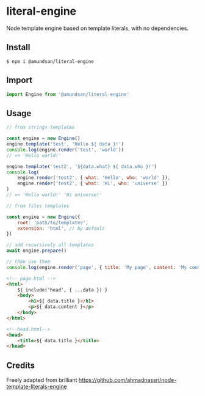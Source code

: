 # literal-engine

Node template engine based on template literals, with no dependencies.

## Install

```
$ npm i @amundsan/literal-engine
```

## Import

```js
import Engine from '@amundsan/literal-engine'
```

## Usage

```js
// from strings templates

const engine = new Engine()
engine.template('test', 'Hello ${ data }!')
console.log(engine.render('test', 'world'))
// => 'Hello world!'

engine.template('test2', '${data.what} ${ data.who }!')
console.log(
    engine.render('test2', { what: 'Hello', who: 'world' }),
    engine.render('test2', { what: 'Hi', who: 'universe' })
)
// => 'Hello world!' 'Hi universe!'
```

```js
// from files templates

const engine = new Engine({
    root: 'path/to/templates',
    extension: 'html', // by default
})

// add recursively all templates
await engine.prepare()

// then use them
console.log(engine.render('page', { title: 'My page', content: 'My content' }))
```

```html
<!-- page.html -->
<html>
    ${ include('head', { ...data }) }
    <body>
        <h1>${ data.title }</h1>
        <p>${ data.content }</p>
    </body>
</html>

<!--head.html-->
<head>
    <title>${ data.title }</title>
</head>
```

## Credits

Freely adapted from brilliant https://github.com/ahmadnassri/node-template-literals-engine
